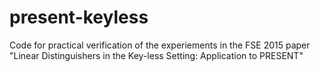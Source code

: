 # present-keyless
Code for practical verification of the experiements in the FSE 2015 paper "Linear Distinguishers in the Key-less Setting: Application to PRESENT"
